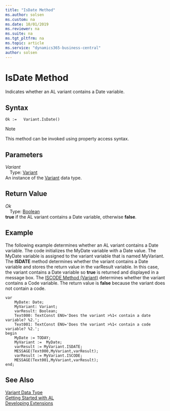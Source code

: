 ```yaml
---
title: "IsDate Method"
ms.author: solsen
ms.custom: na
ms.date: 10/01/2019
ms.reviewer: na
ms.suite: na
ms.tgt_pltfrm: na
ms.topic: article
ms.service: "dynamics365-business-central"
author: solsen
---
```

[//]: # (START>DO_NOT_EDIT)
[//]: # (IMPORTANT:Do not edit any of the content between here and the END>DO_NOT_EDIT.)
[//]: # (Any modifications should be made in the .xml files in the ModernDev repo.)
# IsDate Method
Indicates whether an AL variant contains a Date variable.


## Syntax
```
Ok :=   Variant.IsDate()
```
> [!NOTE]  
> This method can be invoked using property access syntax.  

## Parameters
*Variant*  
&emsp;Type: [Variant](variant-data-type.md)  
An instance of the [Variant](variant-data-type.md) data type.  

## Return Value
*Ok*  
&emsp;Type: [Boolean](../boolean/boolean-data-type.md)  
**true** if the AL variant contains a Date variable, otherwise **false**.  


[//]: # (IMPORTANT: END>DO_NOT_EDIT)

## Example  
 The following example determines whether an AL variant contains a Date variable. The code initializes the MyDate variable with a Date value. The MyDate variable is assigned to the variant variable that is named MyVariant. The **ISDATE** method determines whether the variant contains a Date variable and stores the return value in the varResult variable. In this case, the variant contains a Date variable so **true** is returned and displayed in a message box. The [ISCODE Method (Variant)](../../methods/devenv-iscode-method-variant.md) determines whether the variant contains a Code variable. The return value is **false** because the variant does not contain a code. 
   
```  
var
    MyDate: Date;
    MyVariant: Variant;
    varResult: Boolean;
    Text000: TextConst ENU='Does the variant >%1< contain a date variable? %2.';
    Text001: TextConst ENU='Does the variant >%1< contain a code variable? %2.';
begin
    MyDate := TODAY;  
    MyVariant :=  MyDate;  
    varResult := MyVariant.ISDATE;  
    MESSAGE(Text000,MyVariant,varResult);  
    varResult := MyVariant.ISCODE;  
    MESSAGE(Text001,MyVariant,varResult);  
end;
```  
  

## See Also
[Variant Data Type](variant-data-type.md)  
[Getting Started with AL](../../devenv-get-started.md)  
[Developing Extensions](../../devenv-dev-overview.md)